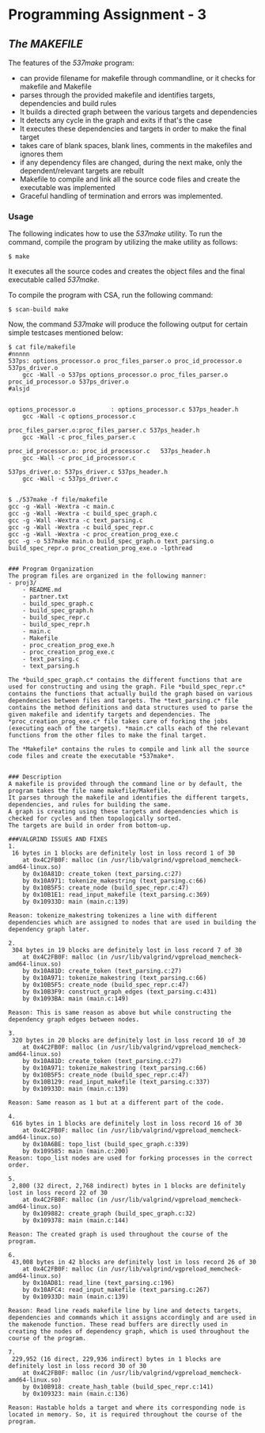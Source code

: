 # Programming Assignment - 3
## *The MAKEFILE*

The features of the *537make* program:
- can provide filename for makefile through commandline, or it checks for makefile and Makefile
- parses through the provided makefile and identifies targets, dependencies and build rules
- It builds a directed graph between the various targets and dependencies
- It detects any cycle in the graph and exits if that's the case
- It executes these dependencies and targets in order to make the final target
- takes care of blank spaces, blank lines, comments in the makefiles and ignores them 
- if any dependency files are changed, during the next make, only the dependent/relevant targets are rebuilt 
- Makefile to compile and link all the source code files and create the executable was implemented
- Graceful handling of termination and errors was implemented.

### Usage
The following indicates how to use the *537make* utility. To run the command, compile the program by utilizing the make utility as follows:
```
$ make
```
It executes all the source codes and creates the object files and the final executable called *537make*.

To compile the program with CSA, run the following command:
```
$ scan-build make
```
Now, the command *537make* will produce the following output for certain simple testcases mentioned below:
```
$ cat file/makefile
#nnnnn
537ps: options_processor.o proc_files_parser.o proc_id_processor.o 537ps_driver.o
	gcc -Wall -o 537ps options_processor.o proc_files_parser.o proc_id_processor.o 537ps_driver.o
#alsjd


options_processor.o          : options_processor.c 537ps_header.h
	gcc -Wall -c options_processor.c

proc_files_parser.o:proc_files_parser.c 537ps_header.h
	gcc -Wall -c proc_files_parser.c

proc_id_processor.o: proc_id_processor.c   537ps_header.h
	gcc -Wall -c proc_id_processor.c

537ps_driver.o: 537ps_driver.c 537ps_header.h
	gcc -Wall -c 537ps_driver.c


$ ./537make -f file/makefile
gcc -g -Wall -Wextra -c main.c
gcc -g -Wall -Wextra -c build_spec_graph.c
gcc -g -Wall -Wextra -c text_parsing.c
gcc -g -Wall -Wextra -c build_spec_repr.c
gcc -g -Wall -Wextra -c proc_creation_prog_exe.c
gcc -g -o 537make main.o build_spec_graph.o text_parsing.o build_spec_repr.o proc_creation_prog_exe.o -lpthread 


### Program Organization
The program files are organized in the following manner:
- proj3/
	- README.md
	- partner.txt
	- build_spec_graph.c
	- build_spec_graph.h
	- build_spec_repr.c
	- build_spec_repr.h
	- main.c
	- Makefile
	- proc_creation_prog_exe.h
	- proc_creation_prog_exe.c
	- text_parsing.c
	- text_parsing.h

The *build_spec_graph.c* contains the different functions that are used for constructing and using the graph. File *build_spec_repr.c* contains the functions that actually build the graph based on various dependencies between files and targets. The *text_parsing.c* file contains the method definitions and data structures used to parse the given makefile and identify targets and dependencies. The *proc_creation_prog_exe.c* file takes care of forking the jobs (executing each of the targets). *main.c* calls each of the relevant functions from the other files to make the final target. 

The *Makefile* contains the rules to compile and link all the source code files and create the executable *537make*.


### Description
A makefile is provided through the command line or by default, the program takes the file name makefile/Makefile.
It parses through the makefile and identifies the different targets, dependencies, and rules for building the same.
A graph is creating using these targets and dependencies which is checked for cycles and then topologically sorted.
The targets are build in order from bottom-up.

###VALGRIND ISSUES AND FIXES
1.
 16 bytes in 1 blocks are definitely lost in loss record 1 of 30
    at 0x4C2FB0F: malloc (in /usr/lib/valgrind/vgpreload_memcheck-amd64-linux.so)
    by 0x10A81D: create_token (text_parsing.c:27)
    by 0x10A971: tokenize_makestring (text_parsing.c:66)
    by 0x10B5F5: create_node (build_spec_repr.c:47)
    by 0x10B1E1: read_input_makefile (text_parsing.c:369)
    by 0x10933D: main (main.c:139)

Reason: tokenize_makestring tokenizes a line with different dependencies which are assigned to nodes that are used in building the dependency graph later.
 
2.
 304 bytes in 19 blocks are definitely lost in loss record 7 of 30
    at 0x4C2FB0F: malloc (in /usr/lib/valgrind/vgpreload_memcheck-amd64-linux.so)
    by 0x10A81D: create_token (text_parsing.c:27)
    by 0x10A971: tokenize_makestring (text_parsing.c:66)
    by 0x10B5F5: create_node (build_spec_repr.c:47)
    by 0x10B3F9: construct_graph_edges (text_parsing.c:431)
    by 0x1093BA: main (main.c:149)

Reason: This is same reason as above but while constructing the dependency graph edges between nodes.

3.
 320 bytes in 20 blocks are definitely lost in loss record 10 of 30
    at 0x4C2FB0F: malloc (in /usr/lib/valgrind/vgpreload_memcheck-amd64-linux.so)
    by 0x10A81D: create_token (text_parsing.c:27)
    by 0x10A971: tokenize_makestring (text_parsing.c:66)
    by 0x10B5F5: create_node (build_spec_repr.c:47)
    by 0x10B129: read_input_makefile (text_parsing.c:337)
    by 0x10933D: main (main.c:139)

Reason: Same reason as 1 but at a different part of the code.

4.
 616 bytes in 1 blocks are definitely lost in loss record 16 of 30
    at 0x4C2FB0F: malloc (in /usr/lib/valgrind/vgpreload_memcheck-amd64-linux.so)
    by 0x10A6BE: topo_list (build_spec_graph.c:339)
    by 0x109585: main (main.c:200)
Reason: topo_list nodes are used for forking processes in the correct order.

5.
 2,800 (32 direct, 2,768 indirect) bytes in 1 blocks are definitely lost in loss record 22 of 30
    at 0x4C2FB0F: malloc (in /usr/lib/valgrind/vgpreload_memcheck-amd64-linux.so)
    by 0x109882: create_graph (build_spec_graph.c:32)
    by 0x109378: main (main.c:144)

Reason: The created graph is used throughout the course of the program.

6.
 43,008 bytes in 42 blocks are definitely lost in loss record 26 of 30
    at 0x4C2FB0F: malloc (in /usr/lib/valgrind/vgpreload_memcheck-amd64-linux.so)
    by 0x10AD81: read_line (text_parsing.c:196)
    by 0x10AFC4: read_input_makefile (text_parsing.c:267)
    by 0x10933D: main (main.c:139)

Reason: Read line reads makefile line by line and detects targets, dependencies and commands which it assigns accordingly and are used in the makenode function. These read buffers are directly used in creating the nodes of dependency graph, which is used throughout the course of the program.

7.
 229,952 (16 direct, 229,936 indirect) bytes in 1 blocks are definitely lost in loss record 30 of 30
    at 0x4C2FB0F: malloc (in /usr/lib/valgrind/vgpreload_memcheck-amd64-linux.so)
    by 0x10B918: create_hash_table (build_spec_repr.c:141)
    by 0x109323: main (main.c:136)

Reason: Hastable holds a target and where its corresponding node is located in memory. So, it is required throughout the course of the program.

